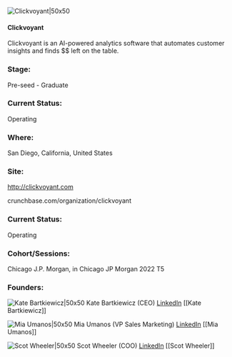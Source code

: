 

![Clickvoyant|50x50](https://res.cloudinary.com/crunchbase-production/image/upload/fkwwu7cflc4bm7xejnbx)

#### Clickvoyant
Clickvoyant is an AI-powered analytics software that automates customer insights and finds $$ left on the table.

### Stage: 
Pre-seed - Graduate 

### Current Status: 
Operating

### Where:
San Diego, California, United States

### Site:
http://clickvoyant.com



crunchbase.com/organization/clickvoyant

### Current Status: 
Operating

### Cohort/Sessions: 
Chicago J.P. Morgan, in Chicago JP Morgan 2022 T5

### Founders: 

![Kate Bartkiewicz|50x50]() Kate Bartkiewicz (CEO) [LinkedIn](https://linkedin.com/in/katebartkiewicz) [[Kate Bartkiewicz]]

![Mia Umanos|50x50](https://www.f6s.com/content-resource/profiles/2791152_th2.jpg) Mia Umanos (VP Sales Marketing) [LinkedIn](https://linkedin.com/in/miaumanos) [[Mia Umanos]]

![Scot Wheeler|50x50](https://res.cloudinary.com/crunchbase-production/image/upload/yl9agyjeup10wu5hpltc) Scot Wheeler (COO) [LinkedIn](https://linkedin.com/in/scotrwheeler) [[Scot Wheeler]]


